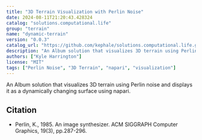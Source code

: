 ```yaml
---
title: "3D Terrain Visualization with Perlin Noise"
date: 2024-08-11T21:20:43.428324
catalog: "solutions.computational.life"
group: "terrain"
name: "dynamic-terrain"
version: "0.0.3"
catalog_url: "https://github.com/kephale/solutions.computational.life.git"
description: "An Album solution that visualizes 3D terrain using Perlin noise and displays it as a dynamically changing surface using napari."
authors: ["Kyle Harrington"]
license: "MIT"
tags: ["Perlin Noise", "3D Terrain", "napari", "visualization"]
---
```


An Album solution that visualizes 3D terrain using Perlin noise and displays it as a dynamically changing surface using napari.

## Citation

- Perlin, K., 1985. An image synthesizer. ACM SIGGRAPH Computer Graphics, 19(3), pp.287-296.

